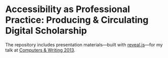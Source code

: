 # Accessibility as Professional Practice: Producing &amp; Circulating Digital Scholarship

The repository includes presentation materials&mdash;built with [reveal.js](http://lab.hakim.se/reveal-js/)&mdash;for my talk at [Computers &amp; Writing 2013](computersandwriting.org/cwcon/2013/).